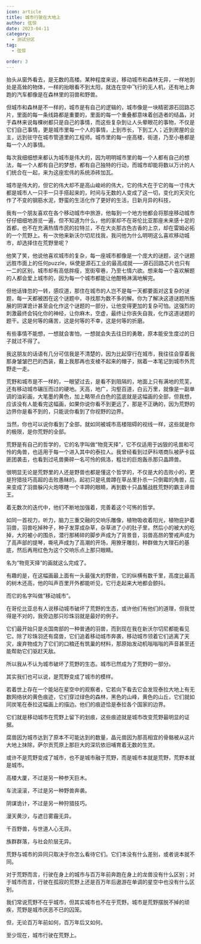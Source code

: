 ```yaml
---
icon: article
title: 城市行驶在大地上
author: 弦惊
date: 2023-04-11
category:
  - 测试分区
tag:
  - 弦惊

order: 3
---
```


<!-- more -->

抬头从窗外看去，是无数的高楼。某种程度来说，移动城市和森林无异，一样地到处是高耸的物体，一样的抬眼看不到太阳，就连在空中飞行的无人机，还有地上奔跑的汽车都像是在森林里的羽兽和野兽。

但城市和森林是不一样的，城市是有自己的逻辑的，城市像是一块精密源石回路芯片，里面的每一条线路都是重要的，里面的每一个重叠都意味着创造者的结晶，对于森林来说每棵树都只是自己的事情，而这些复杂到让人头晕眼花的事物，不仅是它们自己事情，更是城市里每一个人的事情，上到市长，下到工人；近到房屋的业主，远到驻守在城市管道里的工程师。城市里的每一座高楼，街道，乃至小巷都是每一个人的事情。

每次我细细想来都认为城市是伟大的，因为明明城市里的每一个人都有自己的想法，每一个人都有自己的梦想，都有自己独特的行动，而城市却能将数以万计的人们统合在一起，来为这座宏伟的系统添砖加瓦。

城市是伟大的，但它的伟大却不是高山峻岭的伟大，它的伟大在于它的每一寸伟大都是城市人一只手一只手搭起来的，时间与无数的人变成了这一切，变化的天灾化作了不变的钢筋水泥，野蛮的生活化作了更好的生活，日新月异的科技，

我有一个朋友喜欢在各个移动城市中旅游，他每到一个地方他都会将那座移动城市仔仔细细地游览一遍，但不知道为什么，他的家却不在哥伦比亚那座未来感十足的首都，也不在充满热情市民的拉特兰，不在大炎那古色古香的上京，却在雷姆必拓的一个荒野上。有一次他来新沃尔切尼找我，我问他为什么明明这么喜欢移动城市，却选择住在荒野里呢？

他笑了笑，他说他喜欢城市的复杂，每一座城市都像是一个庞大的谜题，这个谜题远胜市面上的任何puzzle，纵使是源石工业的最高成就——源石回路芯片也只有一二的区别，城市却有高低胖瘦，宽街窄巷，乃至七情六欲。想来每一个喜欢解题的人都会爱上城市的，因为每一个城市都能让他酣畅淋漓地解完。

但他话锋忽的一转，感叹道，那住在城市的人岂不是每一天都要面对这复杂的谜题，每一天都被困在这个谜题中，寻找那为数不多的解。你为了解决这道谜题所施展的阴谋诡计甚至会化作这个谜题的一部分，让他变得更加的复杂可怕。这强烈的刺激最终会钝化你的神经，让你麻木，空虚，最终让你丧失自我，化作这道谜题的题干。这是何等的痛苦，这是何等的不幸，这是何等的折磨。

有些事情不能想，一想就会害怕，一想就会失去往日的勇敢，原本能安生度过的日子就过不得了。

我这朋友的话语有几分可信我是不清楚的，因为比起穿行在城市，我往往会穿着我那身皱皱巴巴的西装，戴上我那再也支棱不起来的帽子，揣着一本笔记到城市外荒野走一走。

荒野和城市是不一样的，一眼望过去，是看不到阻隔的，地面上只有满地的荒芜，还有移动城市碾压而过的硬地。天高，地广，沟壑百道，白云万里，就像是一副单调的油彩画，大笔墨的黄色，加上略带点白色的蓝底就是这幅画的全部，但我想，应该没有人能看完这幅画，如果你说你看不到更远了，那是不正确的，因为荒野的边界你是看不到的，只能说你看到了你视野的边界。

当然，你也可以说你看到了全部，就如同被城市高楼阻碍的视线一样，这些就是你的极限，是你荒野的全部。

荒野是有自己的哲学的，它的名字叫做“物竞天择”，它不仅适用于凶狠的吼兽和可怜的角兽，也适用于每一个进入其中的泰拉人。我曾经看到过萨科塔商队被萨卡兹匪团袭击，也看到过吼兽撕碎一名可怜的佩洛，粗壮的巨炮轰杀那只晶蹄兽。

很明显无论是荒野里的人还是野兽也都是懂这个哲学的，不仅是大的击败小的，更是狩猎技巧高超的击败愚昧的。起初只是吼兽蹲在草丛里扑杀一只倒霉的角兽，后来变成了羽兽躲闪火炮啄瞎一个丰蹄的眼睛，再到数十只晶蟹战胜荒野的霸主谛兽王。

着无数次的迭代中，他们不断地加强着，完善着这个可怖的哲学。

如同一首视力，听力，脑力三重交融的交响乐雕像，植物吸收着阳光，植物庇护着羽兽，羽兽吃掉种子，种子发芽成杂草，杂草进了小的肚子里，然后小的被大的吃掉，大的被小的围杀，潜行那稀碎的脚步声成为了背景音，羽兽高昂的警戒声成为了高声部的提琴，嘶吼声成为了高潮的开场，用獠牙雕刻，种群做为大理石的基底，然后再用红色为这个交响乐点上那只眼睛。

名为“物竞天择”的画就这么完成了。

有趣的是，在这幅画最上面有一头最强大的野兽，它的纵横有数千里，高度比最高的树木还高，他的叫声百里开外都能听见，它行走起来大地都会颤抖。

而它的名字叫做“移动城市”。

在哥伦比亚总有人说移动城市破坏了荒野的生态，或许他们有他们的道理，但我觉得是不对的，我旁边那只珍珠羽就是最好的例子。

它们最开始只是炎国南部的一种普通的羽兽，而到现在我在新沃尔切尼都能看见它。除了珍珠羽还有腐兽，它们追着移动城市奔袭，移动城市领着它们逃离了天灾，废弃物成为了它们的口粮还有筑巢的材料，那原始发动机嗡嗡嗡的声音甚至还能帮助它们驱赶天敌。

所以我从不认为城市破坏了荒野的生态。城市已然成为了荒野的一部分。

其实我们也可以说，是荒野变成了城市的模样。

若着世上存在一个能站在星空中的观察者，它若向下看去它会发现泰拉大地上有无数网络状的黄色痕迹，它们穿过绿色的森林，黑色的山峰，黄色的山丘，它们就如同炭笔在泰拉这幅画上的描边。他们的痕迹恰是泰拉各个国家的边界。

它们就是移动城市在荒野上留下的划痕，这些痕迹就是城市改变荒野最明显的证据。

腐兽因为城市达到了原本不可能达到的数量，晶元兽因为那高相宜的骨骼被从这片大地上抹除，萨尔贡荒原上那巨大的深坑依旧哺育着无数的生灵。

或许不是荒野变成了城市，也不是城市融于荒野，而是城市本就是荒野，荒野本就是城市。

高楼大厦，不过是另一种参天巨木。

车流滚滚，不过是另一种野兽奔袭。

阴谋诡计，不过是另一种狩猎技巧。

漫天黄沙，与遮日雾霾无异。

千百野兽，与世道人心无异。

族群群落，与社会阶层无异。

荒野与城市的异同只取决于你怎么看待它们。它们本没有什么差别，或者说本就不同。

对于荒野而言，行驶在身上的城市与百万年前奔跑在身上的龙兽没有什么区别；对于城市而言，行驶在孤寂的荒野上还是百万年后遨游在单调的星空中也没有什么区别。

我们常说荒野不在乎城市，但其实城市也不在乎荒野。城市是荒野摆脱不掉的顽疾，荒野是城市厌恶不已的囚笼。

但，无论百万年前如何，百万年后又如何。

至少现在，城市行驶在荒野上。

<eod />

<ArticleAd />